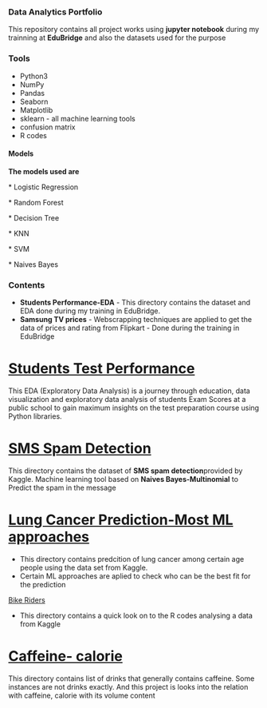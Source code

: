 

### Data Analytics Portfolio
  This repository contains all project works using **jupyter notebook** during my trainning at **EduBridge** and also the datasets used for the purpose 

### Tools
* Python3
* NumPy
* Pandas
* Seaborn
* Matplotlib
* sklearn - all machine learning tools 
* confusion matrix
* R codes

#### Models
**The models used are** 
             <p> * Logistic Regression<p>
              <p>* Random Forest<p>
              <p>* Decision Tree<p>
              <p>* KNN<p>
              <p>* SVM<p>
               <p>* Naives Bayes<p>

### Contents 

* **Students Performance-EDA** - This directory contains the dataset and EDA done during my training in EduBridge.
* **Samsung TV prices** - Webscrapping techniques are applied to get the data of prices and rating from Flipkart 
                        - Done during the training in EduBridge

<!DOCTYPE html>
<html>
 <body>
    <p>
<a href=https://github.com/ayshanaji/Data-Analytics-Portfolio-EduBridge/blob/main/Projects/Students%20Performance-EDA/STUDENT%20PERFORMANCE%20-%20EDA%20.ipynb>
  <h1>Students Test Performance</h1>
   </a>
   <p>
This EDA (Exploratory Data Analysis) is a journey through education, data visualization and exploratory data analysis of students Exam Scores at a public school to gain maximum insights on the test preparation course using Python libraries. 
<a href=https://github.com/ayshanaji/Data-Analytics-Portfolio-EduBridge/blob/main/Projects/SMS%20Spam%20Detection/Spam%20Detection%20in%20SMS.ipynb>
  <h1>
    SMS Spam Detection
   </h1>
</a></p>
   This directory contains the dataset of <b>SMS spam detection</b>provided by Kaggle.
   Machine learning tool based on <b>Naives Bayes-Multinomial</b> to Predict the spam in the message
 
   </p>
   <body>
   </body>
 
   <body>
   
     
 <p><a href= https://github.com/ayshanaji/Data-Analytics-Portfolio-EduBridge/blob/main/Projects/Lung%20cancer%20Prediction-ML%20approach/LUNG%20CANCER%20SURVEY-%20MODEL%20CREATION%20(2).ipynb><h1>Lung Cancer Prediction-Most  ML approaches</h1></a></P>
   
 * This directory contains predcition of lung cancer among certain age people using the data set from Kaggle.
 * Certain ML approaches are aplied to check who can be the best fit for the prediction 
     </body>
  <body> 
  <a href ="https://github.com/ayshanaji/Data-Analytics-Portfolio-EduBridge/blob/main/Projects/Bike%20Buyers%20-R%20-EDA/Bike%20Buyers%20-R%20-EDA.ipynb">
  Bike Riders
   </a> 
   
 * This directory contains a quick look on to the R codes analysing a data from Kaggle 
  <body>
   
     
 <p><a href= https://github.com/ayshanaji/Data-Analytics-Portfolio-EduBridge/blob/main/Projects/Caffeine-Calorie%20-%20An%20unsupervised%20ML%20approach/Caffeine-%20Calorie%20Content%20in%20Drinks%20-%20An%20Unsupervised%20Ml%20Approach%20.ipynb>
   <h1>Caffeine- calorie</h1>
   </a>
This directory contains list of drinks that generally contains caffeine. Some instances are not drinks exactly. And this project is looks into the relation with caffeine, calorie with its volume content
  </body>
<html>
         
              
